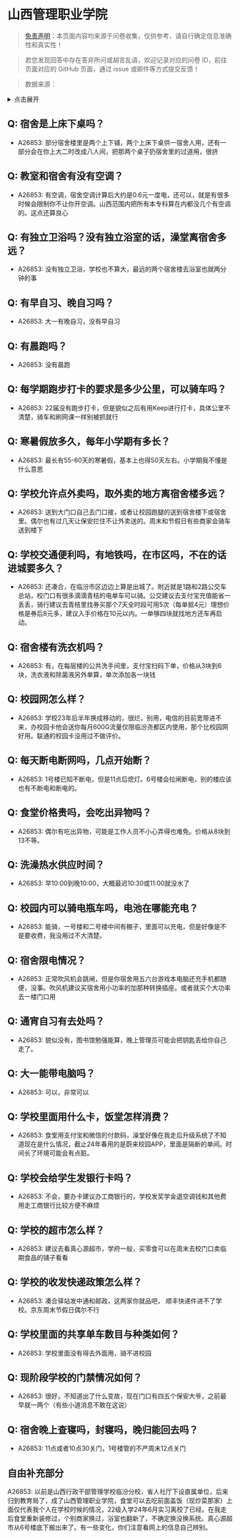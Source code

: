 # 山西管理职业学院

> [免责声明](https://colleges.chat/#_3)：本页面内容均来源于问卷收集，仅供参考，请自行确定信息准确性和真实性！

> 若您发现回答中存在答非所问或胡言乱语，欢迎记录对应的问卷 ID，前往页面对应的 GitHub 页面，通过 issue 或邮件等方式提交反馈！

> 数据来源：

<details><summary>点击展开</summary>
<ul>
<li>A26853: 匿名 (2024 年 09 月)</li>
</ul>
</details>

## Q: 宿舍是上床下桌吗？

- A26853: 部分宿舍楼里是两个上下铺，两个上床下桌供一宿舍人用，还有一部分会在你上大二时改成八人间，把那两个桌子扔宿舍里的过道用，很挤

## Q: 教室和宿舍有没有空调？

- A26853: 有空调，宿舍空调计算后大约是0.6元一度电，还可以，就是有很多时候会限制你不让你开空调。山西范围内把所有本专科算在内都没几个有空调的。这点还算良心

## Q: 有独立卫浴吗？没有独立浴室的话，澡堂离宿舍多远？

- A26853: 没有独立卫浴，学校也不算大，最远的两个宿舍楼去浴室也就两分钟的事

## Q: 有早自习、晚自习吗？

- A26853: 大一有晚自习，没有早自习

## Q: 有晨跑吗？

- A26853: 没有晨跑

## Q: 每学期跑步打卡的要求是多少公里，可以骑车吗？

- A26853: 22届没有跑步打卡，但是貌似之后有用Keep进行打卡，具体公里不清楚，骑车和刷网课一样别被抓就行

## Q: 寒暑假放多久，每年小学期有多长？

- A26853: 最长有55-60天的寒暑假，基本上也得50天左右。小学期我不懂是什么意思

## Q: 学校允许点外卖吗，取外卖的地方离宿舍楼多远？

- A26853: 送到大门口自己去门口接，或者让校园跑腿的送到宿舍楼下或宿舍里。偶尔也有过几天让保安拦住不让外卖送的。周末和节假日有些商家会骑车送到楼下

## Q: 学校交通便利吗，有地铁吗，在市区吗，不在的话进城要多久？

- A26853: 还凑合，在临汾市区边边上算是出城了。附近就是1路和2路公交车总站，校门口有很多滴滴青桔的电单车可以骑。公交建议去支付宝充值能省一丢丢，骑行建议去青桔里找券买那个7天全时段可用5次（每单抵4元）理想价格是券后8元多，建议入手价格在10元以内。一单够四块就找地方还车再启动。

## Q: 宿舍楼有洗衣机吗？

- A26853: 有，在每层楼的公共洗手间里，支付宝扫码下单，价格从3块到6块，洗衣液和除菌液另外单算，单次添加各一块钱

## Q: 校园网怎么样？

- A26853: 学校23年后半年换成移动的，很烂，别用，电信的目前宽带进不来，办校园卡他会送你每月600G流量仅限临汾尧都区内使用，那个比校园网好用。联通的校园卡没用过不做评价。

## Q: 每天断电断网吗，几点开始断？

- A26853: 1号楼已知不断电，但是11点后熄灯。6号楼会拉闸断电，别的楼应该也有不断电和断电的。

## Q: 食堂价格贵吗，会吃出异物吗？

- A26853: 偶尔有吃出异物，可能是工作人员不小心弄得也难免。价格从8块到13不等。

## Q: 洗澡热水供应时间？

- A26853: 早10:00到晚10:00，大概最迟10:30或11:00就没水了

## Q: 校园内可以骑电瓶车吗，电池在哪能充电？

- A26853: 能骑，一号楼和二号楼中间有棚子，里面可以充电，但是好像是不是要收费，我没用过不大清楚。

## Q: 宿舍限电情况？

- A26853: 正常吹风机会跳闸，但是你宿舍用五六台游戏本电脑还充手机都随便，没事。吹风机建议买宿舍用小功率的加那种转换插座。或者就买个大功率去一楼门口用

## Q: 通宵自习有去处吗？

- A26853: 貌似没有，图书馆勉强能算，晚上管理员可能会把钥匙丢给你自己走了。

## Q: 大一能带电脑吗？

- A26853: 可以，非常可以

## Q: 学校里面用什么卡，饭堂怎样消费？

- A26853: 食堂用支付宝和微信的付款码，澡堂好像在我走后升级系统了不知道现在是什么情况，截止24年春用的是蔚来校园APP，里面是隔断的单间。时间长了环境可能会有点脏。

## Q: 学校会给学生发银行卡吗？

- A26853: 不会，要办卡建议办工商银行的，学校发奖学金退空调钱和其他费用走工商银行比较方便不麻烦

## Q: 学校的超市怎么样？

- A26853: 建议去看真心源超市，学府一般，买零食可以在周末去校门口卖临期食品的铺子看看

## Q: 学校的收发快递政策怎么样？

- A26853: 凑合驿站发中通和邮政，这两家你就品吧，
顺丰快递件进不了学校。京东周末节假日偶尔不行

## Q: 学校里面的共享单车数目与种类如何？

- A26853: 学校里面没有得去外面用，骑不进校园

## Q: 现阶段学校的门禁情况如何？

- A26853: 很好，不知道出了什么变故，现在门口有四五个保安大爷，之前最早就一两个（有些小道消息不敢在这说）

## Q: 宿舍晚上查寝吗，封寝吗，晚归能回去吗？

- A26853: 11点或者10点30关门，1号楼管的不严周末12点关门

## 自由补充部分

A26853: 以前是山西行政干部管理学校临汾分校，省人社厅下设直属单位，后来归到教育局了，成了山西管理职业学院，食堂可以去吃前面盖饭（现炒菜那家）上面仅代表我个人在学校时候的情况，22级入学24年6月实习离校了已经。在我走后食堂重新装修过，个别商家换过，浴室也翻新了，不确定换没换系统。真心源超市从6号楼底下搬出来了。有一些变化，你们注意看网上的信息自己辨别。